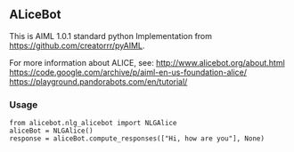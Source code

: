 ## ALiceBot

This is AIML 1.0.1 standard python Implementation from https://github.com/creatorrr/pyAIML.

For more information about ALICE, see:
http://www.alicebot.org/about.html
https://code.google.com/archive/p/aiml-en-us-foundation-alice/
https://playground.pandorabots.com/en/tutorial/

### Usage

```
from alicebot.nlg_alicebot import NLGAlice
aliceBot = NLGAlice()
response = aliceBot.compute_responses(["Hi, how are you"], None)
```


